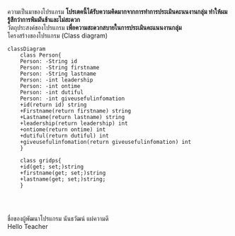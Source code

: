 ความเป็นมาของโปรแกรม **โปรเตคนี้ได้รับความคิดมากจากการทำการประเมินคะนนงานกลุ่ม ทำให้ผมรู้สึกว่าการพิมมันช้าและไม่สะดวก**<br>
วัตถุประสงค์ของโปรแกรม **เพื่อความสะดวกสบายในการประเมินคะแนนงานกลุ่ม**<br>
โครงสร้างของโปรแกรม (Class diagram)

```mermaid
classDiagram
    class Person{
    Person: -String id
    Person: -String firstname
    Person: -String lastname
    Person: -int leadership
    Person: -int ontime
    Person: -int dutiful
    Person: -int giveusefulinfomation
    +id(return id) string
    +Firstname(return firstname) string
    +Lastname(return lastname) string
    +leadership(return leadership) int
    +ontiome(return ontime) int
    +dutiful(return dutiful) int
    +giveusefulinfomation(return giveusefulinfomation) int
    }
    
    class gridps{
    +id(get; set;)string
    +firstname(get; set;)string
    +lastname(get; set;)string;
    }
    
    
```
<br>
ชื่อของผู้พัฒนาโปรแกรม นันธวัฒน์ แผ่ความดี<br>
Hello Teacher
